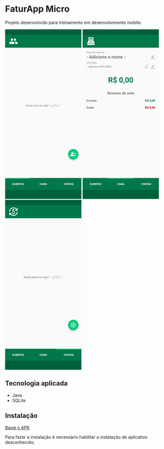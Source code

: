 # FaturApp Micro

Projeto desenvolvido para treinamento em desenvolvimento mobile.

<div style="display: inline_block">
  <img src="screenshots/screenshots2.jpeg" alt="Screenshot 1" width="250">
  <img src="screenshots/screenshots.jpeg" alt="Screenshot 1" width="250">
  <img src="screenshots/screenshots1.jpeg" alt="Screenshot 1" width="250">
</div>

## Tecnologia aplicada
- Java
- SQLite

## Instalação

[Baixe o APK](/apk/FaturAppMicro.apk)

Para fazer a instalação é necessário habilitar a instalação de aplicativo desconhecido.

